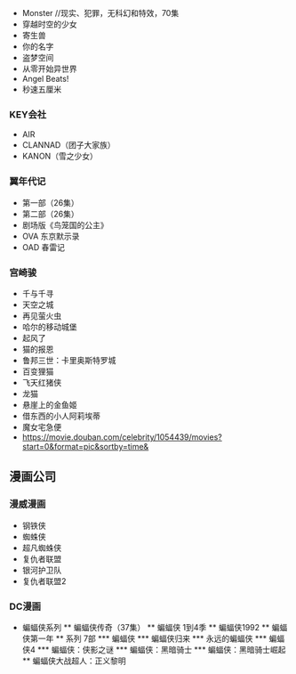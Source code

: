 * Monster  //现实、犯罪，无科幻和特效，70集
* 穿越时空的少女
* 寄生兽
* 你的名字
* 盗梦空间
* 从零开始异世界
* Angel Beats!
* 秒速五厘米
### KEY会社
* AIR
* CLANNAD（团子大家族）
* KANON（雪之少女）

###  翼年代记
* 第一部（26集）
* 第二部（26集）
* 剧场版《鸟笼国的公主》
* OVA 东京默示录
* OAD 春雷记
### 宫崎骏
* 千与千寻 
* 天空之城
* 再见萤火虫
* 哈尔的移动城堡
* 起风了
* 猫的报恩
* 鲁邦三世：卡里奥斯特罗城
* 百变狸猫
* 飞天红猪侠
* 龙猫
* 悬崖上的金鱼姬 
* 借东西的小人阿莉埃蒂 
* 魔女宅急便
* https://movie.douban.com/celebrity/1054439/movies?start=0&format=pic&sortby=time&

## 漫画公司
### 漫威漫画
* 钢铁侠
* 蜘蛛侠
* 超凡蜘蛛侠
* 复仇者联盟
* 银河护卫队
* 复仇者联盟2
### DC漫画
* 蝙蝠侠系列
  ** 蝙蝠侠传奇（37集）
  ** 蝙蝠侠 1到4季
  ** 蝙蝠侠1992
  ** 蝙蝠侠第一年
  ** 系列 7部
  *** 蝙蝠侠
  *** 蝙蝠侠归来
  *** 永远的蝙蝠侠
  *** 蝙蝠侠4
  *** 蝙蝠侠：侠影之谜
  *** 蝙蝠侠：黑暗骑士
  *** 蝙蝠侠：黑暗骑士崛起
  ** 蝙蝠侠大战超人：正义黎明
